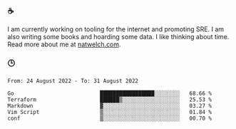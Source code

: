### ☕

I am currently working on tooling for the internet and promoting SRE. I am also writing some books and hoarding some data. I like thinking about time. Read more about me at [natwelch.com](https://natwelch.com).

### 🕒

<!--START_SECTION:waka-->

```text
From: 24 August 2022 - To: 31 August 2022

Go                           █████████████████░░░░░░░░   68.66 %
Terraform                    ██████▒░░░░░░░░░░░░░░░░░░   25.53 %
Markdown                     ▓░░░░░░░░░░░░░░░░░░░░░░░░   03.27 %
Vim Script                   ▒░░░░░░░░░░░░░░░░░░░░░░░░   01.84 %
conf                         ▒░░░░░░░░░░░░░░░░░░░░░░░░   00.70 %
```

<!--END_SECTION:waka-->
